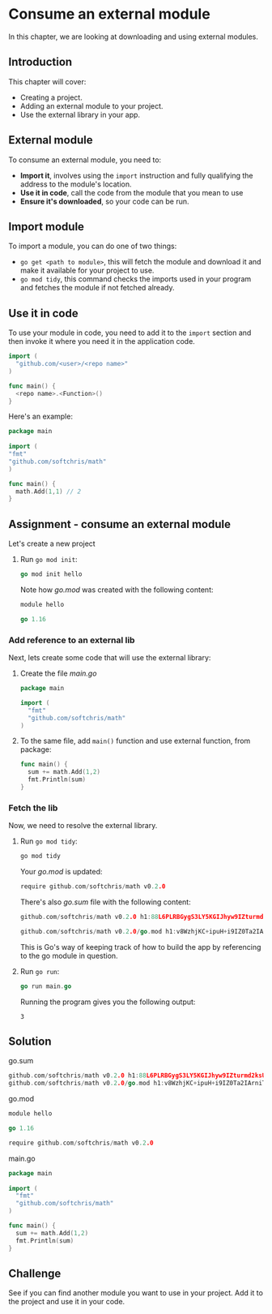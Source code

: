# Consume an external module

In this chapter, we are looking at downloading and using external modules.

## Introduction

This chapter will cover:

- Creating a project.
- Adding an external module to your project.
- Use the external library in your app.

## External module

To consume an external module, you need to:

- **Import it**, involves using the `import` instruction and fully qualifying the address to the module's location.
- **Use it in code**, call the code from the module that you mean to use
- **Ensure it's downloaded**, so your code can be run.

## Import module

To import a module, you can do one of two things:

- `go get <path to module>`, this will fetch the module and download it and make it available for your project to use.
- `go mod tidy`, this command checks the imports used in your program and fetches the module if not fetched already.

## Use it in code

To use your module in code, you need to add it to the `import` section and then invoke it where you need it in the application code.

```go
import (
  "github.com/<user>/<repo name>"
)

func main() {
  <repo name>.<Function>()
}
```

Here's an example:

```go
package main
    
import (
"fmt"
"github.com/softchris/math"
)

func main() {
  math.Add(1,1) // 2
}
```

## Assignment - consume an external module

Let's create a new project

1. Run `go mod init`:

    ```go
    go mod init hello
    ```

    Note how *go.mod* was created with the following content:

    ```go
    module hello
    
    go 1.16
    ```

### Add reference to an external lib

Next, lets create some code that will use the external library:

1. Create the file *main.go*

    ```go
    package main
    
    import (
      "fmt"
      "github.com/softchris/math"
    )
    ```

1. To the same file, add `main()` function and use external function, from package:

    ```go
    func main() {
      sum += math.Add(1,2)
      fmt.Println(sum)
    }
    ```

### Fetch the lib

Now, we need to resolve the external library.

1. Run `go mod tidy`:

    ```bash
    go mod tidy
    ```

    Your *go.mod* is updated:

    ```go
    require github.com/softchris/math v0.2.0
    ```

    There's also *go.sum* file with the following content:

    ```go
    github.com/softchris/math v0.2.0 h1:88L6PLRBGygS3LY5KGIJhyw9IZturmd2ksU+p13OPa4=

    github.com/softchris/math v0.2.0/go.mod h1:v8WzhjKC+ipuH+i9IZ0Ta2IArniTP53gc5TgCINCqAo=
    ```

    This is Go's way of keeping track of how to build the app by referencing to the go module in question.

1. Run `go run`:

   ```go
   go run main.go
   ```

   Running the program gives you the following output:

   ```output
   3
   ```

## Solution

go.sum

```go
github.com/softchris/math v0.2.0 h1:88L6PLRBGygS3LY5KGIJhyw9IZturmd2ksU+p13OPa4=
github.com/softchris/math v0.2.0/go.mod h1:v8WzhjKC+ipuH+i9IZ0Ta2IArniTP53gc5TgCINCqAo=

```

go.mod

```go
module hello

go 1.16

require github.com/softchris/math v0.2.0

```

main.go

```go
package main
    
import (
  "fmt"
  "github.com/softchris/math"
)

func main() {
  sum += math.Add(1,2)
  fmt.Println(sum)
}
```

## Challenge

See if you can find another module you want to use in your project. Add it to the project and use it in your code.
